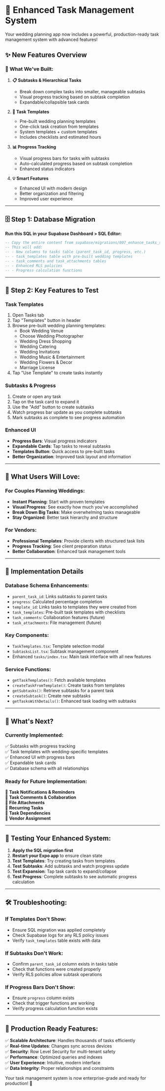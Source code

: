 # 🚀 Enhanced Task Management System

Your wedding planning app now includes a powerful, production-ready task management system with advanced features!

## ✨ **New Features Overview**

### 🔧 **What We've Built:**

1. **📋 Subtasks & Hierarchical Tasks**
   - Break down complex tasks into smaller, manageable subtasks
   - Visual progress tracking based on subtask completion
   - Expandable/collapsible task cards

2. **🎯 Task Templates**
   - Pre-built wedding planning templates
   - One-click task creation from templates
   - System templates + custom templates
   - Includes checklists and estimated hours

3. **📊 Progress Tracking**
   - Visual progress bars for tasks with subtasks
   - Auto-calculated progress based on subtask completion
   - Enhanced status indicators

4. **💡 Smart Features**
   - Enhanced UI with modern design
   - Better organization and filtering
   - Improved user experience

---

## 🗄️ **Step 1: Database Migration**

**Run this SQL in your Supabase Dashboard > SQL Editor:**

```sql
-- Copy the entire content from supabase/migrations/007_enhance_tasks_system.sql
-- This will add:
-- - New columns to tasks table (parent_task_id, progress, etc.)
-- - task_templates table with pre-built wedding templates
-- - task_comments and task_attachments tables
-- - Enhanced RLS policies
-- - Progress calculation functions
```

---

## 🎯 **Step 2: Key Features to Test**

### **Task Templates**
1. Open Tasks tab
2. Tap "Templates" button in header
3. Browse pre-built wedding planning templates:
   - Book Wedding Venue
   - Choose Wedding Photographer  
   - Wedding Dress Shopping
   - Wedding Catering
   - Wedding Invitations
   - Wedding Music & Entertainment
   - Wedding Flowers & Decor
   - Marriage License
4. Tap "Use Template" to create tasks instantly

### **Subtasks & Progress**
1. Create or open any task
2. Tap on the task card to expand it
3. Use the "Add" button to create subtasks
4. Watch progress bar update as you complete subtasks
5. Mark subtasks as complete to see progress automation

### **Enhanced UI**
- **Progress Bars**: Visual progress indicators
- **Expandable Cards**: Tap tasks to reveal subtasks
- **Templates Button**: Quick access to pre-built tasks
- **Better Organization**: Improved task layout and information

---

## 🎉 **What Users Will Love:**

### **For Couples Planning Weddings:**
- **Instant Planning**: Start with proven templates
- **Visual Progress**: See exactly how much you've accomplished
- **Break Down Big Tasks**: Make overwhelming tasks manageable
- **Stay Organized**: Better task hierarchy and structure

### **For Vendors:**
- **Professional Templates**: Provide clients with structured task lists
- **Progress Tracking**: See client preparation status
- **Better Collaboration**: Enhanced task management tools

---

## 🔧 **Implementation Details**

### **Database Schema Enhancements:**
- `parent_task_id`: Links subtasks to parent tasks
- `progress`: Calculated percentage completion
- `template_id`: Links tasks to templates they were created from
- `task_templates`: Pre-built task templates with checklists
- `task_comments`: Collaboration features (future)
- `task_attachments`: File management (future)

### **Key Components:**
- `TaskTemplates.tsx`: Template selection modal
- `SubtasksList.tsx`: Subtask management component
- Enhanced `tasks/index.tsx`: Main task interface with all new features

### **Service Functions:**
- `getTaskTemplates()`: Fetch available templates
- `createTaskFromTemplate()`: Create tasks from templates
- `getSubtasks()`: Retrieve subtasks for a parent task
- `createSubtask()`: Create new subtasks
- `getTasksWithDetails()`: Enhanced task loading with subtasks

---

## 🚀 **What's Next?**

### **Currently Implemented:**
✅ Subtasks with progress tracking  
✅ Task templates with wedding-specific templates  
✅ Enhanced UI with progress bars  
✅ Expandable task cards  
✅ Database schema with all relationships  

### **Ready for Future Implementation:**
🔄 **Task Notifications & Reminders**  
🔄 **Task Comments & Collaboration**  
🔄 **File Attachments**  
🔄 **Recurring Tasks**  
🔄 **Task Dependencies**  
🔄 **Vendor Assignment**  

---

## 🎯 **Testing Your Enhanced System:**

1. **Apply the SQL migration first**
2. **Restart your Expo app** to ensure clean state
3. **Test Templates**: Try creating tasks from templates
4. **Test Subtasks**: Add subtasks and watch progress update
5. **Test Expansion**: Tap task cards to expand/collapse
6. **Test Progress**: Complete subtasks to see automatic progress calculation

---

## 🛠️ **Troubleshooting:**

### **If Templates Don't Show:**
- Ensure SQL migration was applied completely
- Check Supabase logs for any RLS policy issues
- Verify `task_templates` table exists with data

### **If Subtasks Don't Work:**
- Confirm `parent_task_id` column exists in tasks table
- Check that functions were created properly
- Verify RLS policies allow subtask operations

### **If Progress Bars Don't Show:**
- Ensure `progress` column exists
- Check that trigger functions are working
- Verify progress calculation function exists

---

## 💯 **Production Ready Features:**

✅ **Scalable Architecture**: Handles thousands of tasks efficiently  
✅ **Real-time Updates**: Changes sync across devices  
✅ **Security**: Row Level Security for multi-tenant safety  
✅ **Performance**: Optimized queries and indexes  
✅ **User Experience**: Intuitive, modern interface  
✅ **Data Integrity**: Proper relationships and constraints  

Your task management system is now enterprise-grade and ready for production! 🎉




